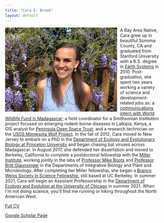 ```yaml
---
title: "Cara E. Brook"
layout: default
---
```

<img src="/assets/cara_pic.jpg" alt="headshot" style="height: 275px; padding-right: 10px;" align="left"> A Bay Area Native, Cara grew up in beautiful Sonoma County, CA and graduated from Stanford University with a B.S. degree in [Earth Systems](https://pangea.stanford.edu/esys) in 2010. Post-graduation, she spent two years working a variety of science and development-related jobs as: a [communications intern with World Wildlife Fund in Madagascar](http://wwf.panda.org/how_you_can_help/volunteer/volunteer/volunteer_stories/madagascar/vondrozo_forest/cara_brook/); a field coordinator for a Smithsonian Institution project focused on emerging rodent-borne diseases in Laikipia, Kenya,  a GIS analyst for [Peninsula Open Space Trust](https://openspacetrust.org/); and a research technician on the [USGS Minnesota Wolf Project](http://www.davemech.org/volunteering.html). In the fall of 2012, Cara moved to New Jersey to embark on a PhD in the [Department of Ecology and Evolutionary Biology at Princeton University](https://eeb.princeton.edu/) and began chasing bat viruses across Madagascar. In August 2017, she defended her dissertation and moved to Berkeley, California to complete a postdoctoral fellowship with the [Miller Institute](http://miller.berkeley.edu/about), working jointly in the labs of [Professor Mike Boots](https://bootslab.org/) and [Professor Britt Glaunsinger](http://glaunsingerlab.berkeley.edu/) in the Departments of Integrative Biology and Plant and Microbiology. After completing her Miller fellowship, she began a [Branco Weiss Society in Science Fellowship](https://brancoweissfellowship.org/), still based at UC Berkeley. In summer 2021, Cara will begin an Assistant Professorship in the [Department of Ecology and Evolution at the University of Chicago](https://ecologyandevolution.uchicago.edu/) in summer 2021. When I'm not doing science, you'll find me running or hiking throughout the North American West.<br>

<a href="/assets/CV_CaraBrook_Full_July2020.pdf">Full CV</a>

<a href="https://scholar.google.com/citations?user=jDzdfmMAAAAJ&hl=en&oi=ao">Google Scholar Page</a>